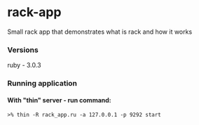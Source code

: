 # rack-app
Small rack app that demonstrates what is rack and how it works

### Versions

ruby - 3.0.3

### Running application

#### With "thin" server - run command:
`>% thin -R rack_app.ru -a 127.0.0.1 -p 9292 start`